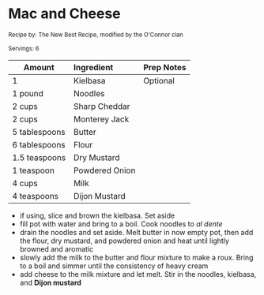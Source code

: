 # Mac and Cheese

<small>Recipe by: The New Best Recipe, modified by the O'Connor clan</small>

<small>Servings: 6</small>

| Amount        | Ingredient     | Prep Notes |
| ------------- | :------------- | :--------- |
| 1             | Kielbasa       | Optional   |
| 1 pound       | Noodles        |            |
| 2 cups        | Sharp Cheddar  |            |
| 2 cups        | Monterey Jack  |            |
| 5 tablespoons | Butter         |            |
| 6 tablespoons | Flour          |            |
| 1.5 teaspoons | Dry Mustard    |            |
| 1 teaspoon    | Powdered Onion |            |
| 4 cups        | Milk           |            |
| 4 teaspoons   | Dijon Mustard  |            |

- if using, slice and brown the kielbasa. Set aside
- fill pot with water and bring to a boil. Cook noodles to _al dente_
- drain the noodles and set aside. Melt butter in now empty pot, then add the flour, dry mustard, and powdered onion and heat until lightly browned and aromatic
- slowly add the milk to the butter and flour mixture to make a roux. Bring to a boil and simmer until the consistency of heavy cream
- add cheese to the milk mixture and let melt. Stir in the noodles, kielbasa, and **Dijon mustard**

<!-- Tags:
- cheese
- pasta
- kielbasa
- stove
-->
